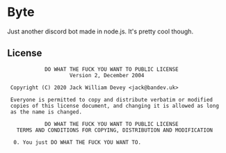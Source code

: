 # Byte
Just another discord bot made in node.js. It's pretty cool though.

## License
```
            DO WHAT THE FUCK YOU WANT TO PUBLIC LICENSE
                    Version 2, December 2004

 Copyright (C) 2020 Jack William Devey <jack@bandev.uk>

 Everyone is permitted to copy and distribute verbatim or modified
 copies of this license document, and changing it is allowed as long
 as the name is changed.

            DO WHAT THE FUCK YOU WANT TO PUBLIC LICENSE
   TERMS AND CONDITIONS FOR COPYING, DISTRIBUTION AND MODIFICATION

  0. You just DO WHAT THE FUCK YOU WANT TO.

  ```

